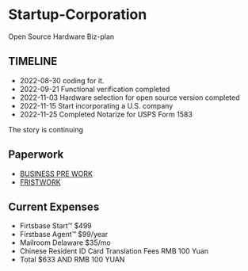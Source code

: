 # Startup-Corporation

Open Source Hardware Biz-plan

## TIMELINE

- 2022-08-30 coding for it.
- 2022-09-21 Functional verification completed
- 2022-11-03 Hardware selection for open source version completed
- 2022-11-15 Start incorporating a U.S. company
- 2022-11-25 Completed Notarize for USPS Form 1583

The story is continuing

## Paperwork

- [BUSINESS PRE WORK](./prepWork.md)
- [FRISTWORK](./first-ready.md)

## Current Expenses

- Firtsbase Start™ $499
- Firstbase Agent™ $99/year
- Mailroom Delaware $35/mo
- Chinese Resident ID Card Translation Fees RMB 100 Yuan
- Total $633 AND RMB 100 YUAN
